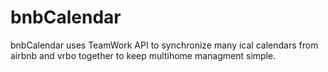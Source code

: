 # bnbCalendar

bnbCalendar uses TeamWork API to synchronize many ical calendars from airbnb and vrbo together to keep multihome managment simple.